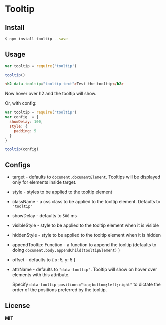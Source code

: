 # Tooltip

## Install

```sh
$ npm install tooltip --save
```

## Usage

```js
var tooltip = require('tooltip')

tooltip()
```

```html
<h2 data-tooltip="tooltip text">Test the tooltip</h2>
```
Now hover over h2 and the tooltip will show.

Or, with config:

```js
var tooltip = require('tooltip')
var config  = {
  showDelay: 100,
  style: {
    padding: 5
  }
}

tooltip(config)
```

## Configs

 * target - defaults to `document.documentElement`. Tooltips will be displayed only for elements inside target.
 * style  - styles to be applied to the tooltip element
 * className - a css class to be applied to the tooltip element. Defaults to `"tooltip"`
 * showDelay - defaults to `500` ms
 * visibleStyle - style to be applied to the tooltip element when it is visible
 * hiddenStyle - style to be applied to the tooltip element when it is hidden
 * appendTooltip: Function - a function to append the tooltip (defaults to doing `document.body.appendChild(tooltipElement)` )
 * offset - defaults to { x: 5, y: 5 }
 * attrName - defaults to `"data-tooltip"`. Tooltip will show on hover over elements with this attribute.

    Specify `data-tooltip-positions="top;bottom;left;right"` to dictate the order of the positions preferred by the tooltip.

## License

#### MIT